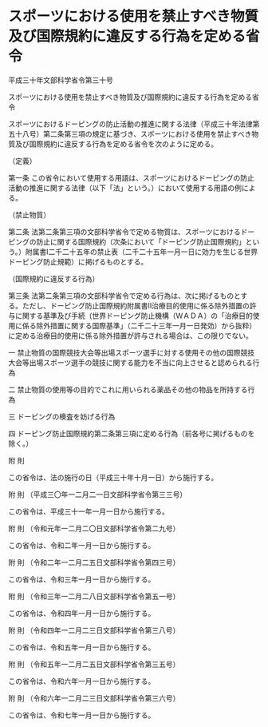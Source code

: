 # スポーツにおける使用を禁止すべき物質及び国際規約に違反する行為を定める省令

平成三十年文部科学省令第三十号

スポーツにおける使用を禁止すべき物質及び国際規約に違反する行為を定める省令

スポーツにおけるドーピングの防止活動の推進に関する法律（平成三十年法律第五十八号）第二条第三項の規定に基づき、スポーツにおける使用を禁止すべき物質及び国際規約に違反する行為を定める省令を次のように定める。

（定義）

第一条 この省令において使用する用語は、スポーツにおけるドーピングの防止活動の推進に関する法律（以下「法」という。）において使用する用語の例による。

（禁止物質）

第二条 法第二条第三項の文部科学省令で定める物質は、スポーツにおけるドーピングの防止に関する国際規約（次条において「ドーピング防止国際規約」という。）附属書Ⅰ二千二十五年の禁止表（二千二十五年一月一日に効力を生じる世界ドーピング防止規範）に掲げるものとする。

（国際規約に違反する行為）

第三条 法第二条第三項の文部科学省令で定める行為は、次に掲げるものとする。ただし、ドーピング防止国際規約附属書Ⅱ治療目的使用に係る除外措置の許与に関する基準及び手続（世界ドーピング防止機構（ＷＡＤＡ）の「治療目的使用に係る除外措置に関する国際基準」（二千二十三年一月一日発効）から抜粋）に定める治療目的使用に係る除外措置が許与される場合は、この限りでない。

一 禁止物質の国際競技大会等出場スポーツ選手に対する使用その他の国際競技大会等出場スポーツ選手の競技に関する能力を不当に向上させると認められる行為

二 禁止物質の使用等の目的でこれに用いられる薬品その他の物品を所持する行為

三 ドーピングの検査を妨げる行為

四 ドーピング防止国際規約第二条第三項に定める行為（前各号に掲げるものを除く。）

附 則

この省令は、法の施行の日（平成三十年十月一日）から施行する。

附 則 （平成三〇年一二月二一日文部科学省令第三三号）

この省令は、平成三十一年一月一日から施行する。

附 則 （令和元年一二月二〇日文部科学省令第二九号）

この省令は、令和二年一月一日から施行する。

附 則 （令和二年一二月二五日文部科学省令第四三号）

この省令は、令和三年一月一日から施行する。

附 則 （令和三年一二月二八日文部科学省令第五一号）

この省令は、令和四年一月一日から施行する。

附 則 （令和四年一二月二三日文部科学省令第三八号）

この省令は、令和五年一月一日から施行する。

附 則 （令和五年一二月二五日文部科学省令第三五号）

この省令は、令和六年一月一日から施行する。

附 則 （令和六年一二月二三日文部科学省令第三六号）

この省令は、令和七年一月一日から施行する。
